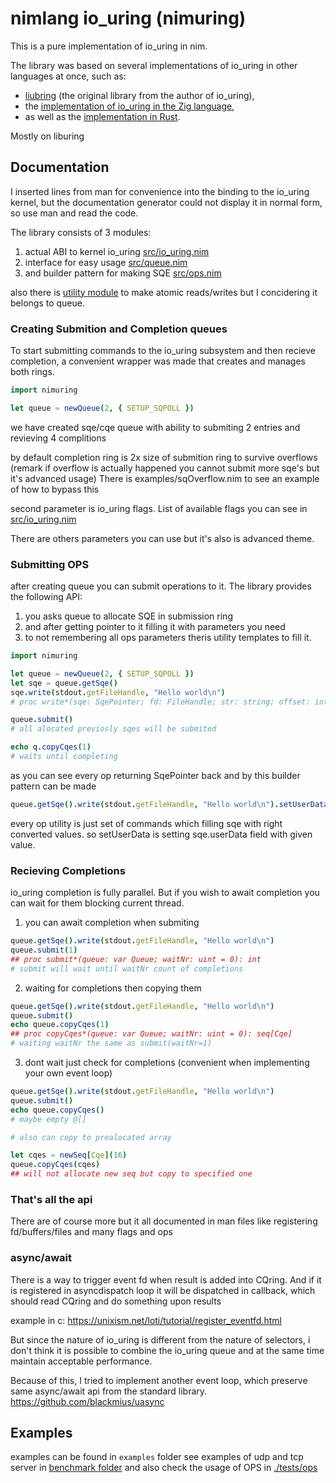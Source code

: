 # nimlang io_uring (nimuring)

This is a pure implementation of io_uring in nim.

The library was based on several implementations of io_uring in other languages at once,
such as:
* [liubring](https://github.com/axboe/liburing) (the original library from the author of io_uring),
* the [implementation of io_uring in the Zig language](https://github.com/ziglang/zig/blob/master/lib/std/os/linux/io_uring.zig),
* as well as the [implementation in Rust](https://docs.rs/io-uring/latest/io_uring/index.html).

Mostly on liburing

## Documentation

I inserted lines from man for convenience into the binding to the io_uring kernel, but the documentation generator could not display it in normal form, so use man and read the code.

The library consists of 3 modules:
1. actual ABI to kernel io_uring [src/io_uring.nim](./src/nimuring/io_uring.nim)
2. interface for easy usage [src/queue.nim](./src/nimuring/queue.nim)
3. and builder pattern for making SQE [src/ops.nim](./src/nimuring/ops.nim)

also there is [utility module](./src/nimuring/barrier.nim) to make atomic reads/writes but I concidering it belongs to queue.

### Creating Submition and Completion queues

To start submitting commands to the io_uring subsystem and then recieve completion, a convenient wrapper was made that creates and manages both rings.

``` nim
import nimuring

let queue = newQueue(2, { SETUP_SQPOLL })
```

we have created sqe/cqe queue with ability to submiting 2 entries
and revieving 4 complitions

by default completion ring is 2x size of submition ring to survive overflows
(remark if overflow is actually happened you cannot submit more sqe's but it's advanced usage)
There is examples/sqOverflow.nim to see an example of how to bypass this

second parameter is io_uring flags. List of available flags you can see in [src/io_uring.nim](./src/nimuring/io_uring.nim)

There are others parameters you can use but it's also is advanced theme.

### Submitting OPS

after creating queue you can submit operations to it. The library provides the following API:
1. you asks queue to allocate SQE in submission ring
2. and after getting pointer to it filling it with parameters you need
3. to not remembering all ops parameters theris utility templates to fill it.

``` nim
import nimuring

let queue = newQueue(2, { SETUP_SQPOLL })
let sqe = queue.getSqe()
sqe.write(stdout.getFileHandle, "Hello world\n")
# proc write*(sqe: SqePointer; fd: FileHandle; str: string; offset: int = 0): SqePointer

queue.submit()
# all alocated previosly sqes will be submited

echo q.copyCqes(1)
# waits until completing
```

as you can see every op returning SqePointer back and by this builder pattern can be made

``` nim
queue.getSqe().write(stdout.getFileHandle, "Hello world\n").setUserData(0)
```

every op utility is just set of commands which filling sqe with right converted values.
so setUserData is setting sqe.userData field with given value.


### Recieving Completions

io_uring completion is fully parallel. But if you wish to await completion you can wait for them blocking current thread.

1. you can await completion when submiting
``` nim
queue.getSqe().write(stdout.getFileHandle, "Hello world\n")
queue.submit(1)
## proc submit*(queue: var Queue; waitNr: uint = 0): int
# submit will wait until waitNr count of completions
```

2. waiting for completions then copying them
``` nim
queue.getSqe().write(stdout.getFileHandle, "Hello world\n")
queue.submit()
echo queue.copyCqes(1)
## proc copyCqes*(queue: var Queue; waitNr: uint = 0): seq[Cqe]
# waiting waitNr the same as submit(waitNr=1)
```

3. dont wait just check for completions (convenient when implementing your own event loop)
``` nim
queue.getSqe().write(stdout.getFileHandle, "Hello world\n")
queue.submit()
echo queue.copyCqes()
# maybe empty @[]

# also can copy to prealocated array

let cqes = newSeq[Cqe](16)
queue.copyCqes(cqes)
## will not allocate new seq but copy to specified one
```

### That's all the api

There are of course more but it all documented in man files like registering fd/buffers/files
and many flags and ops

### async/await

There is a way to trigger event fd when result is added into CQring. And if it is registered in asyncdispatch loop it will be dispatched in callback, which should read CQring and do something upon results

example in c: https://unixism.net/loti/tutorial/register_eventfd.html

But since the nature of io_uring is different from the nature of selectors, i don't think it is possible to combine the io_uring queue and at the same time maintain acceptable performance.

Because of this, I tried to implement another event loop, which preserve same async/await api from the standard library.
https://github.com/blackmius/uasync

## Examples

examples can be found in `examples` folder
see examples of udp and tcp server in [benchmark folder](./benchmark/)
and also check the usage of OPS in [./tests/ops](./tests/ops/)